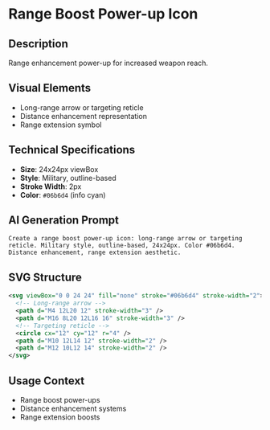 # Range Boost Power-up Icon

## Description

Range enhancement power-up for increased weapon reach.

## Visual Elements

- Long-range arrow or targeting reticle
- Distance enhancement representation
- Range extension symbol

## Technical Specifications

- **Size**: 24x24px viewBox
- **Style**: Military, outline-based
- **Stroke Width**: 2px
- **Color**: `#06b6d4` (info cyan)

## AI Generation Prompt

```
Create a range boost power-up icon: long-range arrow or targeting reticle. Military style, outline-based, 24x24px. Color #06b6d4. Distance enhancement, range extension aesthetic.
```

## SVG Structure

```svg
<svg viewBox="0 0 24 24" fill="none" stroke="#06b6d4" stroke-width="2">
  <!-- Long-range arrow -->
  <path d="M4 12L20 12" stroke-width="3" />
  <path d="M16 8L20 12L16 16" stroke-width="3" />
  <!-- Targeting reticle -->
  <circle cx="12" cy="12" r="4" />
  <path d="M10 12L14 12" stroke-width="2" />
  <path d="M12 10L12 14" stroke-width="2" />
</svg>
```

## Usage Context

- Range boost power-ups
- Distance enhancement systems
- Range extension boosts
